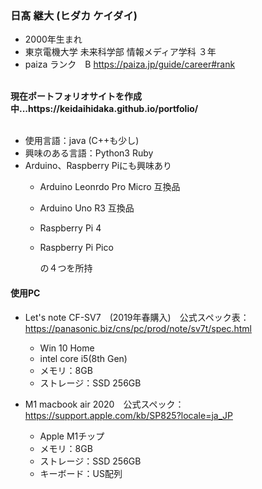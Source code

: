 <h3>日髙 継大 (ヒダカ ケイダイ)</h3>


- 2000年生まれ
- 東京電機大学 未来科学部 情報メディア学科 ３年
- paiza ランク　B  https://paiza.jp/guide/career#rank
<br>
<strong>現在ポートフォリオサイトを作成中...https://keidaihidaka.github.io/portfolio/</strong>
<br>
<br>

- 使用言語：java (C++も少し)
- 興味のある言語：Python3 Ruby
- Arduino、Raspberry Piにも興味あり
  - Arduino Leonrdo Pro Micro 互換品
  - Arduino Uno R3 互換品
  - Raspberry Pi 4
  - Raspberry Pi Pico
 
 
    の４つを所持<br>
<h4>使用PC</h4>


- Let's note CF-SV7　(2019年春購入)　公式スペック表：https://panasonic.biz/cns/pc/prod/note/sv7t/spec.html
  - Win 10 Home
  - intel core i5(8th Gen)
  - メモリ：8GB
  - ストレージ：SSD 256GB

- M1 macbook air 2020　公式スペック：https://support.apple.com/kb/SP825?locale=ja_JP
  - Apple M1チップ
  - メモリ：8GB
  - ストレージ：SSD 256GB
  - キーボード：US配列
  




<!---
KeidaiHidaka/KeidaiHidaka is a ✨ special ✨ repository because its `README.md` (this file) appears on your GitHub profile.
You can click the Preview link to take a look at your changes.
--->
